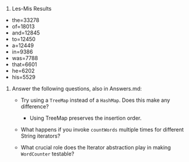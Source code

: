 1. Les-Mis Results
  - the=33278
  - of=18013
  - and=12845
  - to=12450
  - a=12449
  - in=9386
  - was=7788
  - that=6601
  - he=6202
  - his=5529

1. Answer the following questions, also in Answers.md:
   - Try using a `TreeMap` instead of a `HashMap`. Does this make any difference?
   
      - Using TreeMap preserves the insertion order. 
   - What happens if you invoke `countWords` multiple times for different String iterators?
   
   - What crucial role does the Iterator abstraction play in making `WordCounter` testable?
